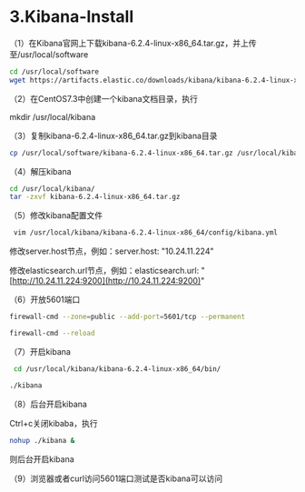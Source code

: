 # 3.Kibana-Install

（1）在Kibana官网上下载kibana-6.2.4-linux-x86_64.tar.gz，并上传至/usr/local/software

```bash
cd /usr/local/software
wget https://artifacts.elastic.co/downloads/kibana/kibana-6.2.4-linux-x86_64.tar.gz
```

（2）在CentOS7.3中创建一个kibana文档目录，执行

mkdir /usr/local/kibana

（3）复制kibana-6.2.4-linux-x86_64.tar.gz到kibana目录

```bash
cp /usr/local/software/kibana-6.2.4-linux-x86_64.tar.gz /usr/local/kibana/
```

（4）解压kibana

```bash
cd /usr/local/kibana/
tar -zxvf kibana-6.2.4-linux-x86_64.tar.gz
```

（5）修改kibana配置文件

```bash
 vim /usr/local/kibana/kibana-6.2.4-linux-x86_64/config/kibana.yml
```

修改server.host节点，例如：server.host: "10.24.11.224"

修改elasticsearch.url节点，例如：elasticsearch.url: "[http://10.24.11.224:9200](http://10.24.11.224:9200)"

（6）开放5601端口

```bash
firewall-cmd --zone=public --add-port=5601/tcp --permanent

firewall-cmd --reload
```

（7）开启kibana

```bash
 cd /usr/local/kibana/kibana-6.2.4-linux-x86_64/bin/

./kibana
```

（8）后台开启kibana

Ctrl+c关闭kibaba，执行

```bash
nohup ./kibana &
```

则后台开启kibana

（9）浏览器或者curl访问5601端口测试是否kibana可以访问
